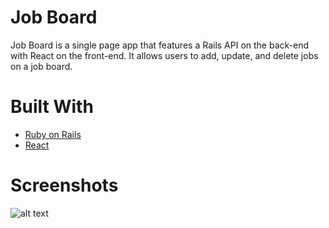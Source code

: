 # Job Board

Job Board is a single page app that features a Rails API on the back-end with React on the front-end. It allows users to add, update, and delete jobs on a job board.

# Built With

  * [Ruby on Rails](http://rubyonrails.org/)
  * [React](https://facebook.github.io/react/)

# Screenshots

![alt text](https://preview.ibb.co/kRN8mv/Screen_Shot_2017_09_06_at_10_43_40_PM.png)